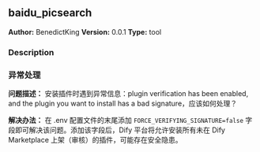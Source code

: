 ## baidu_picsearch

**Author:** BenedictKing
**Version:** 0.0.1
**Type:** tool

### Description


### 异常处理

**问题描述：** 安装插件时遇到异常信息：plugin verification has been enabled, and the plugin you want to install has a bad signature，应该如何处理？

**解决办法：** 在 .env 配置文件的末尾添加 `FORCE_VERIFYING_SIGNATURE=false` 字段即可解决该问题。添加该字段后，Dify 平台将允许安装所有未在 Dify Marketplace 上架（审核）的插件，可能存在安全隐患。


